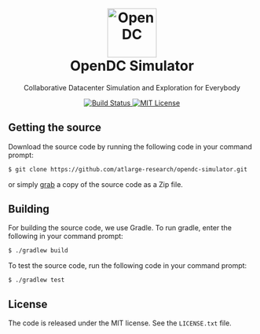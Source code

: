 <h1 align="center">
  <a href="http://opendc.org/">
    <img src="misc/artwork/logo.png" width="100" alt="OpenDC">
  </a>
  <br>
  OpenDC Simulator
</h1>
<p align="center">
Collaborative Datacenter Simulation and Exploration for Everybody
</p>
<p align="center">
	<a href="https://travis-ci.org/atlarge-research/opendc-simulator">
		<img src="https://travis-ci.org/atlarge-research/opendc-simulator.svg?branch=master" alt="Build Status">
	</a>
	<a href="https://opensource.org/licenses/MIT">
	    <img src="https://img.shields.io/badge/License-MIT-yellow.svg" alt="MIT License">
	</a>
</p>

## Getting the source
Download the source code by running the following code in your command prompt:
```sh
$ git clone https://github.com/atlarge-research/opendc-simulator.git
```
or simply [grab](https://github.com/atlarge-research/opendc-simulator/archive/master.zip) a copy of the source code as a Zip file.

## Building
For building the source code, we use Gradle. To run gradle, enter the following in your command prompt:
```sh
$ ./gradlew build
```
To test the source code, run the following code in your command prompt:
```
$ ./gradlew test
```

## License
The code is released under the MIT license. See the `LICENSE.txt` file.
